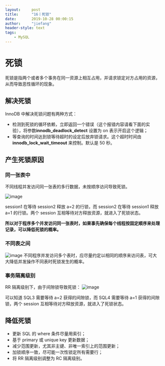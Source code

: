 ```yaml
---
layout:     post
title:      "16丨死锁"
date:       2019-10-28 00:00:15
author:     "jiefang"
header-style: text
tags:
    - MySQL
---
```

# 死锁
死锁是指两个或者多个事务在同一资源上相互占用，并请求锁定对方占用的资源，从而导致恶性循环的现象。
## 解决死锁
InnoDB 中解决死锁问题有两种方式：
- 检测到死锁的循环依赖，立即返回一个错误（这个报错内容请看下面的实验），将参数**innodb_deadlock_detect** 设置为 on 表示开启这个逻辑；
- 等查询的时间达到锁等待超时的设定后放弃锁请求。这个超时时间由
**innodb_lock_wait_timeout** 来控制。默认是 50 秒。
## 产生死锁原因
### 同一张表中
不同线程并发访问同一张表的多行数据，未按顺序访问导致死锁。

![image](https://s2.ax1x.com/2019/09/26/unTQHS.md.png)

session1 在等待 session2 释放 a=2 的行锁，而 session2 在等待 session1 释放 a=1 的行锁。两个 session 互相等待对方释放资源，就进入了死锁状态。

**所以对于程序多个并发访问同一张表时，如果事先确保每个线程按固定顺序来处理记录，可以降低死锁的概率。**
### 不同表之间

![image](https://s2.ax1x.com/2019/09/26/un7VVU.md.png)
不同程序并发访问多个表时，应尽量约定以相同的顺序来访问表，可大大降低并发操作不同表时死锁发生的概率。
### 事务隔离级别
RR 隔离级别下，由于间隙锁导致死锁：
![image](https://s2.ax1x.com/2019/09/26/un73qK.md.png)

可以知道 SQL3 需要等待 a=2 获得的间隙锁，而 SQL4 需要等待 a=1 获得的间隙锁，两个 session 互相等待对方释放资源，就进入了死锁状态。

## 降低死锁
- 更新 SQL 的 where 条件尽量用索引；
- 基于 primary 或 unique key 更新数据；
- 减少范围更新，尤其非主键、非唯一索引上的范围更新；
- 加锁顺序一致，尽可能一次性锁定所有需要行；
- 将 RR 隔离级别调整为 RC 隔离级别。

